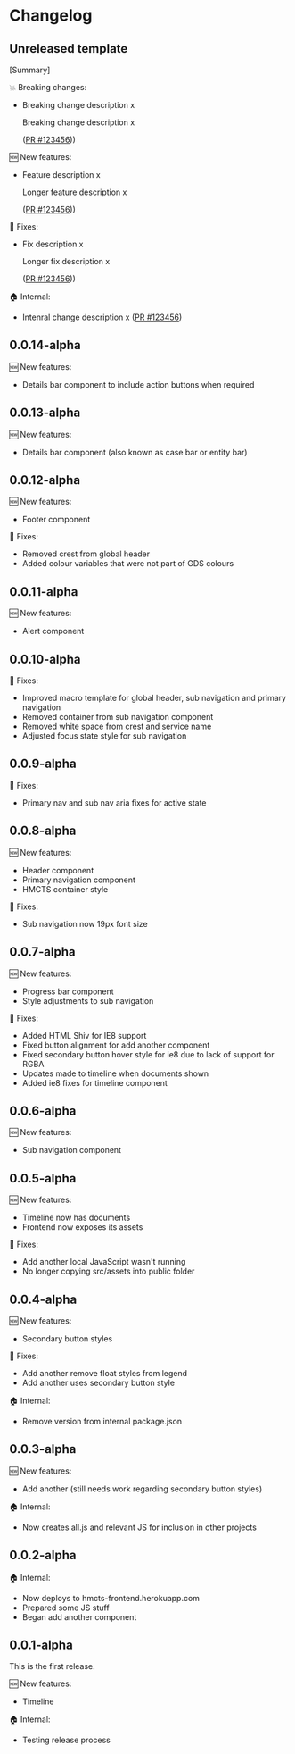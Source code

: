 # Changelog

## Unreleased template

[Summary]

💥 Breaking changes:

- Breaking change description x

  Breaking change description x

  ([PR #123456](https://github.com/hmcts/hmcts-frontend/pull/123456)))

🆕 New features:

- Feature description x

  Longer feature description x

  ([PR #123456](https://github.com/hmcts/hmcts-frontend/pull/123456)))

🔧 Fixes:

- Fix description x

  Longer fix description x

  ([PR #123456](https://github.com/hmcts/hmcts-frontend/pull/123456)))

🏠 Internal:

- Intenral change description x
  ([PR #123456](https://github.com/hmcts/hmcts-frontend/pull/123456))

## 0.0.14-alpha

🆕 New features:

- Details bar component to include action buttons when required

## 0.0.13-alpha

🆕 New features:

- Details bar component (also known as case bar or entity bar)

## 0.0.12-alpha

🆕 New features:

- Footer component

🔧 Fixes:

- Removed crest from global header
- Added colour variables that were not part of GDS colours

## 0.0.11-alpha

🆕 New features:

- Alert component

## 0.0.10-alpha

🔧 Fixes:

- Improved macro template for global header, sub navigation and primary navigation
- Removed container from sub navigation component
- Removed white space from crest and service name
- Adjusted focus state style for sub navigation

## 0.0.9-alpha

🔧 Fixes:

- Primary nav and sub nav aria fixes for active state

## 0.0.8-alpha

🆕 New features:

- Header component
- Primary navigation component
- HMCTS container style

🔧 Fixes:

- Sub navigation now 19px font size

## 0.0.7-alpha

🆕 New features:

- Progress bar component
- Style adjustments to sub navigation

🔧 Fixes:

- Added HTML Shiv for IE8 support
- Fixed button alignment for add another component
- Fixed secondary button hover style for ie8 due to lack of support for RGBA
- Updates made to timeline when documents shown
- Added ie8 fixes for timeline component

## 0.0.6-alpha

🆕 New features:

- Sub navigation component

## 0.0.5-alpha

🆕 New features:

- Timeline now has documents
- Frontend now exposes its assets

🔧 Fixes:

- Add another local JavaScript wasn't running
- No longer copying src/assets into public folder

## 0.0.4-alpha

🆕 New features:

- Secondary button styles

🔧 Fixes:

- Add another remove float styles from legend
- Add another uses secondary button style

🏠 Internal:

- Remove version from internal package.json

## 0.0.3-alpha

🆕 New features:

- Add another (still needs work regarding secondary button styles)

🏠 Internal:

- Now creates all.js and relevant JS for inclusion in other projects

## 0.0.2-alpha

🏠 Internal:

- Now deploys to hmcts-frontend.herokuapp.com
- Prepared some JS stuff
- Began add another component

## 0.0.1-alpha

This is the first release.

🆕 New features:

- Timeline

🏠 Internal:

- Testing release process